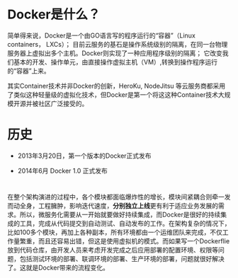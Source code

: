 # Docker是什么？

简单得来说，Docker是一个由GO语言写的程序运行的“容器”（Linux containers， LXCs）； 目前云服务的基石是操作系统级别的隔离，在同一台物理服务器上虚拟出多个主机。Docker则实现了一种应用程序级别的隔离； 它改变我们基本的开发、操作单元，由直接操作虚拟主机（VM）,转换到操作程序运行的“容器”上来。

其实Container技术并非Docker的创新，HeroKu, NodeJitsu 等云服务商都采用了类似这种轻量级的虚拟化技术，但Docker是第一个将这这种Container技术大规模开源并被社区广泛接受的。

# 历史

* 2013年3月20日，第一个版本的Docker正式发布

* 2014年6月 Docker 1.0 正式发布

# 

在整个架构演进的过程中，各个模块都面临爆炸性的增长，模块间紧耦合则牵一发而动全身，工程臃肿，影响迭代速度，**分别独立上线**更有利于适应业务发展的需求。所以，微服务化需要从一开始就要做好持续集成，而Docker是很好的持续集成的工具，完成从代码提交到自动测试、自动发布的工作。在架构复杂的情况下，比如100多个模块，再加上各种副本，所有环境都由一个运维团队来完成，不仅工作量繁重，而且还容易出错，但这是使用虚拟机的模式。而如果写一个Dockerflie放到代码仓库，由开发人员来考虑开发完成之后应用部署的配置环境、权限等问题，包括测试环境的部署、联调环境的部署、生产环境的部署，问题就很好解决了。这就是Docker带来的流程变化。

